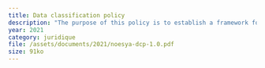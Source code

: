 ```yaml
---
title: Data classification policy
description: "The purpose of this policy is to establish a framework for classifying data based on its sensitivity, value and criticality to Noesya. Classification of data will aid in determining baseline security controls for the protection of data."
year: 2021
category: juridique
file: /assets/documents/2021/noesya-dcp-1.0.pdf
size: 91ko
---
```


